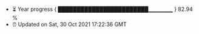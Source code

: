 - ⏳ Year progress { ████████████████████████▁▁▁▁▁▁ } 82.94 %
- ⏰ Updated on Sat, 30 Oct 2021 17:22:36 GMT

